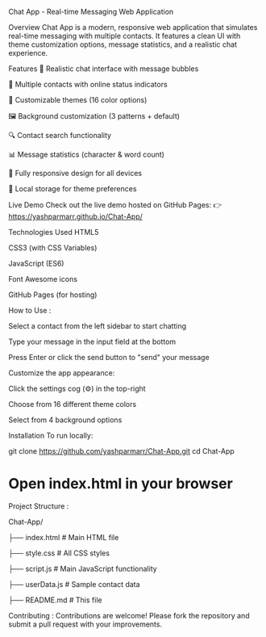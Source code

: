 Chat App - Real-time Messaging Web Application

Overview
Chat App is a modern, responsive web application that simulates real-time messaging with multiple contacts. It features a clean UI with theme customization options, message statistics, and a realistic chat experience.

Features
💬 Realistic chat interface with message bubbles

👥 Multiple contacts with online status indicators

🎨 Customizable themes (16 color options)

🖼️ Background customization (3 patterns + default)

🔍 Contact search functionality

📊 Message statistics (character & word count)

📱 Fully responsive design for all devices

💾 Local storage for theme preferences

Live Demo
Check out the live demo hosted on GitHub Pages:
👉 https://yashparmarr.github.io/Chat-App/

Technologies Used
HTML5

CSS3 (with CSS Variables)

JavaScript (ES6)

Font Awesome icons

GitHub Pages (for hosting)

How to Use : 

Select a contact from the left sidebar to start chatting

Type your message in the input field at the bottom

Press Enter or click the send button to "send" your message

Customize the app appearance:

Click the settings cog (⚙️) in the top-right

Choose from 16 different theme colors

Select from 4 background options

Installation
To run locally:

git clone https://github.com/yashparmarr/Chat-App.git
cd Chat-App
# Open index.html in your browser 

Project Structure :

Chat-App/

├── index.html          # Main HTML file

├── style.css           # All CSS styles

├── script.js           # Main JavaScript functionality

├── userData.js         # Sample contact data

├── README.md           # This file

Contributing : 
Contributions are welcome! Please fork the repository and submit a pull request with your improvements.
